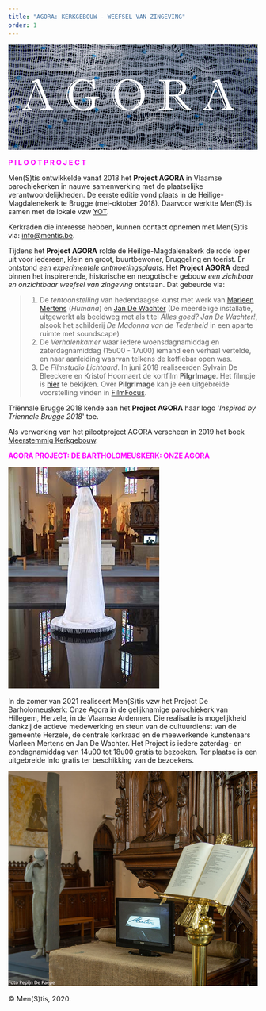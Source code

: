 ```yaml
---
title: "AGORA: KERKGEBOUW - WEEFSEL VAN ZINGEVING"
order: 1
---
```

![Agora](./Agora.jpg)

<span style="color:fuchsia">**P I L O O T P R O J E C T**</span>

Men(S)tis ontwikkelde vanaf 2018 het **Project AGORA** in Vlaamse parochiekerken in nauwe samenwerking met de plaatselijke verantwoordelijkheden. De eerste editie vond plaats in de Heilige-Magdalenekerk te Brugge (mei-oktober 2018). Daarvoor werktte Men(S)tis samen met de lokale vzw [YOT](https://www.yot.be/nl/home/5). 

Kerkraden die interesse hebben, kunnen contact opnemen met Men(S)tis via: info@mentis.be.

 Tijdens het **Project AGORA** rolde de Heilige-Magdalenakerk de rode loper uit voor iedereen, klein en groot, buurtbewoner, Bruggeling en toerist. Er ontstond _een experimentele ontmoetingsplaats_. Het **Project AGORA** deed binnen het inspirerende, historische en neogotische gebouw _een zichtbaar en onzichtbaar weefsel van zingeving_ ontstaan. Dat gebeurde via: 
>1) De _tentoonstelling_ van hedendaagse kunst met werk van [Marleen Mertens](http://www.marleen-mertens.be/humana.html) (_Humana_) en [Jan De Wachter]( http://www.jandewachter.be/Intro) (De meerdelige installatie, uitgewerkt als beeldweg met als titel _Alles goed? Jan De Wachter!_, alsook het schilderij _De Madonna van de Tederheid_ in een aparte ruimte met soundscape)
>2) De _Verhalenkamer_ waar iedere woensdagnamiddag en zaterdagnamiddag (15u00 - 17u00) iemand een verhaal vertelde, en naar aanleiding waarvan telkens de koffiebar open was.
>3) De _Filmstudio Lichtaard_. In juni 2018 realiseerden Sylvain De Bleeckere en Kristof Hoornaert de kortfilm **PilgrImage**. Het filmpje is [hier](./AgoraMovies/) te bekijken. Over **PilgrImage** kan je een uitgebreide voorstelling vinden in [FilmFocus](http://www.menstis.be/film-focus/pilgrimage/). 


Triënnale Brugge 2018 kende aan het **Project AGORA** haar logo '_Inspired by Triennale Brugge 2018_' toe.

Als verwerking van het pilootproject AGORA verscheen in 2019 het boek [Meerstemmig Kerkgebouw](http://www.menstis.be/webshop/Kerkgebouw/).

<span style="color:fuchsia">**AGORA PROJECT: DE BARTHOLOMEUSKERK: ONZE AGORA**</span>

![hil1](./hil1.jpg)

In de zomer van 2021 realiseert Men(S)tis vzw het Project De Barholomeuskerk: Onze Agora in de gelijknamige parochiekerk van Hillegem, Herzele, in de Vlaamse Ardennen. Die realisatie is mogelijkheid dankzij de actieve medewerking en steun van de cultuurdienst van de gemeente Herzele, de centrale kerkraad en de meewerkende kunstenaars Marleen Mertens en Jan De Wachter. Het Project is iedere zaterdag- en zondagnamiddag van 14u00 tot 18u00 gratis te bezoeken. Ter plaatse is een uitgebreide info gratis ter beschikking van de bezoekers.

![hil2](./hil2.jpg)

© Men(S)tis, 2020.

















